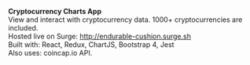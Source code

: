 **Cryptocurrency Charts App**  
View and interact with cryptocurrency data. 1000+ cryptocurrencies are included.  
Hosted live on Surge: http://endurable-cushion.surge.sh  
Built with: React, Redux, ChartJS, Bootstrap 4, Jest  
Also uses: coincap.io API.
